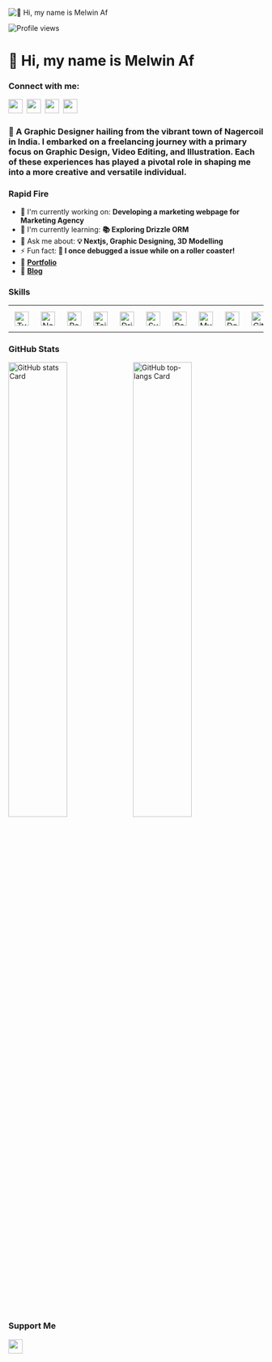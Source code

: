 ![👋 Hi, my name is Melwin Af](https://images-wixmp-ed30a86b8c4ca887773594c2.wixmp.com/f/c83c004e-1370-4756-88e5-4071de797088/dgdq8br-09cc7ad6-a021-47a5-b0e0-917b12b0f7a7.gif?token=eyJ0eXAiOiJKV1QiLCJhbGciOiJIUzI1NiJ9.eyJzdWIiOiJ1cm46YXBwOjdlMGQxODg5ODIyNjQzNzNhNWYwZDQxNWVhMGQyNmUwIiwiaXNzIjoidXJuOmFwcDo3ZTBkMTg4OTgyMjY0MzczYTVmMGQ0MTVlYTBkMjZlMCIsIm9iaiI6W1t7InBhdGgiOiJcL2ZcL2M4M2MwMDRlLTEzNzAtNDc1Ni04OGU1LTQwNzFkZTc5NzA4OFwvZGdkcThici0wOWNjN2FkNi1hMDIxLTQ3YTUtYjBlMC05MTdiMTJiMGY3YTcuZ2lmIn1dXSwiYXVkIjpbInVybjpzZXJ2aWNlOmZpbGUuZG93bmxvYWQiXX0.tqRMtE-b2QiI2nnefNxSDMJvZCcYqFmq2ccg_Xfzqb8)

![Profile views](https://komarev.com/ghpvc/?username=itzTedx&label=Profile%20views&color=0e75b6&style=flat)

<div id="toc">
  <ul align="left" style="list-style: none">
    <summary>
      <h1>
        👋 Hi, my name is Melwin Af
      </h1>
    </summary>
  </ul>
</div>

**<h3 align="left">Connect with me:</h3>** 
<p align="left"><a href="https://github.com/itzTedx" target="_blank"><img src="https://img.shields.io/badge/GitHub-100000?style=for-the-badge&logo=github&logoColor=white" height="28" style="margin-right: 4px"></a> <a href="https://www.linkedin.com/in/melwin-af" target="_blank"><img src="https://img.shields.io/badge/LinkedIn-0077B5?style=for-the-badge&logo=linkedin&logoColor=white" height="28" style="margin-right: 4px"></a> <a href="https://www.instagram.com/itzted._.x" target="_blank"><img src="https://img.shields.io/badge/Instagram-E4405F?style=for-the-badge&logo=instagram&logoColor=white" height="28" style="margin-right: 4px"></a> <a href="https://www.youtube.com/@@NammaPayakaDiaries" target="_blank"><img src="https://img.shields.io/badge/YouTube-FF0000?style=for-the-badge&logo=youtube&logoColor=white" height="28" style="margin-right: 4px"></a></p>

 **<h3 align="left">🚀 A Graphic Designer hailing from the vibrant town of Nagercoil in India. I embarked on a freelancing journey with a primary focus on Graphic Design, Video Editing, and Illustration. Each of these experiences has played a pivotal role in shaping me into a more creative and versatile individual.</h3>**

**<h3 align="left">Rapid Fire</h3>**

- 💼 I'm currently working on: **Developing a marketing webpage for Marketing Agency**
- 🌱 I'm currently learning: **📚 Exploring Drizzle ORM**
- 💬 Ask me about: **💡 Nextjs, Graphic Designing, 3D Modelling**
- ⚡ Fun fact: **🎢 I once debugged a issue while on a roller coaster!**
- 📂 **<a href="https://melwin.vercel.app/" target="_blank">Portfolio</a>**
- 📝 **<a href="https://melwin.vercel.app/blogs" target="_blank">Blog</a>**


 **<h3 align="left">Skills</h3>**

<table style="width: 100%; border: 0px solid white;"><tr><td style="text-align: center; border: 0px; padding: 12px;"><img src="https://cdn.simpleicons.org/typescript/3178C6" height="28" alt="TypeScript"/></td><td style="text-align: center; border: 0px; padding: 12px;"><img src="https://cdn.simpleicons.org/nextdotjs/000000" height="28" alt="Next.js"/></td><td style="text-align: center; border: 0px; padding: 12px;"><img src="https://cdn.simpleicons.org/react/61DAFB" height="28" alt="React"/></td><td style="text-align: center; border: 0px; padding: 12px;"><img src="https://cdn.simpleicons.org/tailwindcss/06B6D4" height="28" alt="Tailwind"/></td><td style="text-align: center; border: 0px; padding: 12px;"><img src="https://cdn.simpleicons.org/drizzle/1E1E1E" height="28" alt="Drizzle"/></td><td style="text-align: center; border: 0px; padding: 12px;"><img src="https://cdn.simpleicons.org/supabase/3ECF8E" height="28" alt="Supabase"/></td><td style="text-align: center; border: 0px; padding: 12px;"><img src="https://cdn.simpleicons.org/postgresql/336791" height="28" alt="PostgreSQL"/></td><td style="text-align: center; border: 0px; padding: 12px;"><img src="https://cdn.simpleicons.org/mysql/4479A1" height="28" alt="MySQL"/></td><td style="text-align: center; border: 0px; padding: 12px;"><img src="https://cdn.simpleicons.org/docker/2496ED" height="28" alt="Docker"/></td><td style="text-align: center; border: 0px; padding: 12px;"><img src="https://cdn.simpleicons.org/github/181717" height="28" alt="GitHub"/></td><td style="text-align: center; border: 0px; padding: 12px;"><img src="https://cdn.simpleicons.org/git/F1502F" height="28" alt="Git"/></td><td style="text-align: center; border: 0px; padding: 12px;"><img src="https://cdn.simpleicons.org/appwrite/F02E65" height="28" alt="Appwrite"/></td></tr></table>

 **<h3 align="left">GitHub Stats</h3>**

<p align="left">
  <img width="48%" src="https://github-readme-stats.vercel.app/api?username=itzTedx&theme=react&hide_title=true&hide_rank=false&show_icons=true&include_all_commits=true&count_private=true&line_height=23&rank_icon=percentile&text_bold=true&number_format=long&hide_border=true" alt="GitHub stats Card" />
  <img width="48%" src="https://github-readme-stats.vercel.app/api/top-langs?username=itzTedx&theme=react&hide_title=true&layout=compact&langs_count=6&hide_progress=false&card_width=400&hide_border=true" alt="GitHub top-langs Card" />
</p>

 **<h3 align="left">Support Me</h3>**

<p align="left"><a href="https://buymeacoffee.com/itzTedx" target="_blank"><img src="https://img.shields.io/badge/Buy%20Me%20a%20Coffee-fde047?style=for-the-badge&logo=buy-me-a-coffee&logoColor=white" height="28" style="margin-right: 8px"></a></p>
